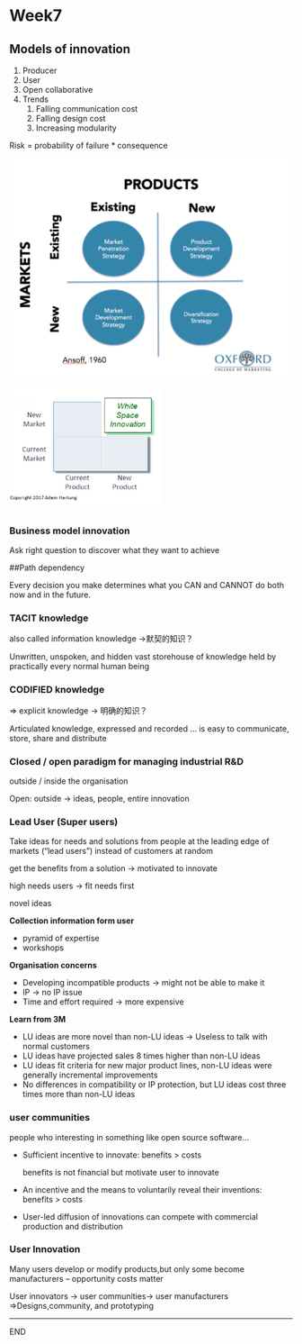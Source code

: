 # Week7



## Models of innovation

1. Producer
2. User
3. Open collaborative
4. Trends
   1. Falling communication cost
   2. Falling design cost
   3. Increasing modularity





Risk = probability of failure * consequence



![week5_1.png](./PIC/week5_1.png)





![week7_1.png](./PIC/week7_1.png)





### Business model innovation

 

Ask right question to discover what they want to achieve



##Path dependency 

Every decision you make determines what you CAN and CANNOT do both now and in the future.



### TACIT knowledge 

also called information knowledge ->默契的知识？

Unwritten, unspoken, and hidden vast storehouse of knowledge held by practically every normal human being



### CODIFIED knowledge 

=> explicit knowledge -> 明确的知识？

Articulated
knowledge, expressed and recorded … is easy to communicate, store, share and distribute





### Closed / open paradigm for managing industrial R&D 

outside / inside the organisation

Open: outside -> ideas, people, entire innovation







### Lead User (Super users)

Take ideas for needs and solutions from people at the leading edge of markets (“lead users”) instead of customers at random

get the benefits from a solution -> motivated to innovate

high needs users -> fit needs first

novel ideas

**Collection information form user**

* pyramid of expertise
* workshops



**Organisation concerns**

* Developing incompatible products -> might not be able to make it
* IP -> no IP issue
* Time and effort required -> more expensive



**Learn from 3M**

* LU ideas are more novel than non-LU ideas -> Useless to talk with normal customers
* LU ideas have projected sales 8 times higher than non-LU ideas
* LU ideas fit criteria for new major product lines, non-LU ideas were generally incremental improvements
* No differences in compatibility or IP protection, but LU ideas cost three times more than non-LU ideas



### user communities 

people who interesting in something like open source software...

* Sufficient incentive to innovate: benefits > costs 

  benefits is not financial but motivate user to innovate

* An incentive and the means to voluntarily reveal their inventions: benefits > costs

* User-led diffusion of innovations can compete with commercial production and distribution



### User Innovation

Many users develop or modify products,but only some become manufacturers – opportunity costs matter

User innovators -> user communities-> user manufacturers =>Designs,community, and prototyping





----

END